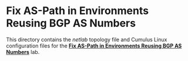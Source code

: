 # Fix AS-Path in Environments Reusing BGP AS Numbers

This directory contains the *netlab* topology file and Cumulus Linux configuration files for the **[Fix AS-Path in Environments Reusing BGP AS Numbers](https://bgplabs.net/session/2-asoverride/)** lab.
